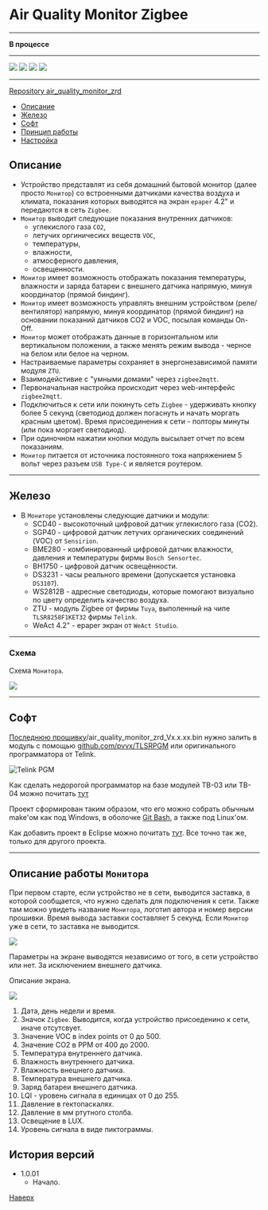 # <a id="Top">Air Quality Monitor Zigbee</a>

---

**В процессе**

---

<img src="https://raw.githubusercontent.com/slacky1965/air_quality_monitor_zrd/refs/heads/main/doc/images/screen.jpg"/>

<img src="https://raw.githubusercontent.com/slacky1965/air_quality_monitor_zrd/refs/heads/main/doc/images/screenF.jpg"/>

<img src="https://raw.githubusercontent.com/slacky1965/air_quality_monitor_zrd/refs/heads/main/doc/images/screen90.jpg"/>

<img src="https://raw.githubusercontent.com/slacky1965/air_quality_monitor_zrd/refs/heads/main/doc/images/z2m_exposes.jpg"/>

---

[Repository air_quality_monitor_zrd](https://github.com/slacky1965/air_quality_monitor_zrd)

* [Описание](#description)
* [Железо](#hardware)
* [Софт](#software)  
* [Принцип работы](#firmware)
* [Настройка](#settings)

## <a id="description">Описание</a>

- Устройство представлят из себя домашний бытовой монитор (далее просто `Монитор`) со встроенными датчиками качества воздуха и климата, показания которых выводятся на экран `epaper` 4.2" и передаются в сеть `Zigbee`.
- `Монитор` выводит следующие показания внутренних датчиков:
	- углекислого газа `CO2`,
	- летучих оргиничесикх веществ `VOC`,
	- температуры,
	- влажности,
	- атмосферного давления,
	- освещенности.
- `Монитор` имеет возможность отображать показания температуры, влажности и заряда батареи с внешнего датчика напрямую, минуя координатор (прямой биндинг).
- `Монитор` имеет возможность управлять внешним устройством (реле/вентилятор) напрямую, минуя координатор (прямой биндинг) на основании показаний датчиков CO2 и VOC, посылая команды On-Off.
 - `Монитор` может отображать данные в горизонтальном или вертикальном положении, а также менять режим вывода - черное на белом или белое на черном.
- Настраиваемые параметры сохраняет в энергонезависимой памяти модуля `ZTU`.
- Взаимодейстивие с "умными домами" через `zigbee2mqtt`.
- Первоначальная настройка происходит через web-интерфейс `zigbee2mqtt`.
- Подключиться к сети или покинуть сеть `Zigbee` - удерживать кнопку более 5 секунд (светодиод должен погаснуть и начать моргать красным цветом). Время присоединения к сети - полторы минуты (или пока моргает светодиод).
- При одиночном нажатии кнопки модуль высылает отчет по всем показаниям.
- `Монитор` питается от источника постоянного тока напряжением 5 вольт через разъем `USB Type-C` и является роутером.

---

## <a id="hardware">Железо</a>

- В `Мониторе` установлены следующие датчики и модули:
	- SCD40      - высокоточный цифровой датчик углекислого газа (CO2).
	- SGP40      - цифровой датчик летучих органических соединений (VOC) от `Sensirion`.
	- BME280     - комбинированный цифровой датчик влажности, давления и температуры фирмы `Bosch Sensortec`.
	- BH1750     - цифровой датчик освещённости.
	- DS3231     - часы реального времени (допускается установка `DS3107`).
	- WS2812B 	   - адресные светодиоды, которые помогают визуально по цвету определить качество воздуха.
	- ZTU        - модуль Zigbee от фирмы `Tuya`, выполенный на чипе `TLSR8258F1KET32` фирмы `Telink`.
	- WeAct 4.2" - epaper экран от `WeAct Studio`.

---

### Схема

Схема `Монитора`.

<img src="https://raw.githubusercontent.com/slacky1965/air_quality_monitor_zrd/refs/heads/main/doc/images/Schematic_AirQualityMonitor.jpg"/>

---

## <a id="software">Софт</a>

[Последнюю прошивку](https://github.com/slacky1965/air_quality_monitor_zrd/tree/main/bin)/air_quality_monitor_zrd_Vx.x.xx.bin нужно залить в модуль с помощью [github.com/pvvx/TLSRPGM](https://github.com/pvvx/TLSRPGM) или оригинального программатора от Telink.

<img src="https://raw.githubusercontent.com/slacky1965/watermeter_zed/main/doc/images/telink_pgm.jpg" alt="Telink PGM"/>

Как сделать недорогой программатор на базе модулей TB-03 или TB-04 можно почитать [тут](https://slacky1965.github.io/electricity_meter_zrd/#%D0%B7%D0%B0%D0%B3%D1%80%D1%83%D0%B7%D0%BA%D0%B0-%D0%BF%D1%80%D0%BE%D1%88%D0%B8%D0%B2%D0%BA%D0%B8)

Проект сформирован таким образом, что его можно собрать обычным make'ом как под Windows, в оболочке [Git Bash](https://git-scm.com/download/win), а также под Linux'ом.

Как добавить проект в Eclipse можно почитать [тут](https://slacky1965.github.io/electricity_meter_zrd/#%D0%BA%D0%BE%D0%BC%D0%BF%D0%B8%D0%BB%D1%8F%D1%86%D0%B8%D1%8F). Все точно так же, только для другого проекта.

---

## <a id="firmware">Описание работы `Монитора`</a>

При первом старте, если устройство не в сети, выводится заставка, в которой сообщается, что нужно сделать для подключения к сети. Также там можно увидеть название `Монитора`, логотип автора и номер версии прошивки. Время вывода заставки составляет 5 секунд. Если `Монитор` уже в сети, то заставка не выводится.

<img src="https://raw.githubusercontent.com/slacky1965/air_quality_monitor_zrd/refs/heads/main/doc/images/screensaver.jpg"/>

Параметры на экране выводятся независимо от того, в сети устройство или нет. За исключением внешнего датчика.

Описание экрана.

<img src="https://raw.githubusercontent.com/slacky1965/air_quality_monitor_zrd/refs/heads/main/doc/images/screen_discriprion.jpg"/>

1. Дата, день недели и время.
2. Значок `Zigbee`. Выводится, когда устройство присоеденино к сети, иначе отсутсвует.
3. Значение VOC в index points от 0 до 500.
4. Значение CO2 в PPM от 400 до 2000.
5. Температура внутреннего датчика.
6. Влажность внутреннего датчика.
7. Влажность внешнего датчика.
8. Температура внешнего датчика.
9. Заряд батареи внешнего датчика.
10. LQI - уровень сигнала в единицах от 0 до 255.
11. Давление в гектопаскалях.
12. Давление в мм ртутного столба.
13. Освещение в LUX.
14. Уровень сигнала в виде пиктограммы.





## История версий
- 1.0.01
	- Начало.

[Наверх](#Top)

